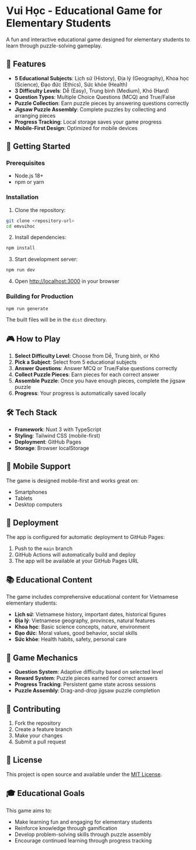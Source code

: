 # Vui Học - Educational Game for Elementary Students

A fun and interactive educational game designed for elementary students to learn through puzzle-solving gameplay.

## 🎯 Features

- **5 Educational Subjects**: Lịch sử (History), Địa lý (Geography), Khoa học (Science), Đạo đức (Ethics), Sức khỏe (Health)
- **3 Difficulty Levels**: Dễ (Easy), Trung bình (Medium), Khó (Hard)
- **Question Types**: Multiple Choice Questions (MCQ) and True/False
- **Puzzle Collection**: Earn puzzle pieces by answering questions correctly
- **Jigsaw Puzzle Assembly**: Complete puzzles by collecting and arranging pieces
- **Progress Tracking**: Local storage saves your game progress
- **Mobile-First Design**: Optimized for mobile devices

## 🚀 Getting Started

### Prerequisites

- Node.js 18+ 
- npm or yarn

### Installation

1. Clone the repository:
```bash
git clone <repository-url>
cd emvuihoc
```

2. Install dependencies:
```bash
npm install
```

3. Start development server:
```bash
npm run dev
```

4. Open [http://localhost:3000](http://localhost:3000) in your browser

### Building for Production

```bash
npm run generate
```

The built files will be in the `dist` directory.

## 🎮 How to Play

1. **Select Difficulty Level**: Choose from Dễ, Trung bình, or Khó
2. **Pick a Subject**: Select from 5 educational subjects
3. **Answer Questions**: Answer MCQ or True/False questions correctly
4. **Collect Puzzle Pieces**: Earn pieces for each correct answer
5. **Assemble Puzzle**: Once you have enough pieces, complete the jigsaw puzzle
6. **Progress**: Your progress is automatically saved locally

## 🛠️ Tech Stack

- **Framework**: Nuxt 3 with TypeScript
- **Styling**: Tailwind CSS (mobile-first)
- **Deployment**: GitHub Pages
- **Storage**: Browser localStorage

## 📱 Mobile Support

The game is designed mobile-first and works great on:
- Smartphones
- Tablets
- Desktop computers

## 🚀 Deployment

The app is configured for automatic deployment to GitHub Pages:

1. Push to the `main` branch
2. GitHub Actions will automatically build and deploy
3. The app will be available at your GitHub Pages URL

## 📚 Educational Content

The game includes comprehensive educational content for Vietnamese elementary students:

- **Lịch sử**: Vietnamese history, important dates, historical figures
- **Địa lý**: Vietnamese geography, provinces, natural features
- **Khoa học**: Basic science concepts, nature, environment
- **Đạo đức**: Moral values, good behavior, social skills
- **Sức khỏe**: Health habits, safety, personal care

## 🎨 Game Mechanics

- **Question System**: Adaptive difficulty based on selected level
- **Reward System**: Puzzle pieces earned for correct answers
- **Progress Tracking**: Persistent game state across sessions
- **Puzzle Assembly**: Drag-and-drop jigsaw puzzle completion

## 🤝 Contributing

1. Fork the repository
2. Create a feature branch
3. Make your changes
4. Submit a pull request

## 📄 License

This project is open source and available under the [MIT License](LICENSE).

## 🎓 Educational Goals

This game aims to:
- Make learning fun and engaging for elementary students
- Reinforce knowledge through gamification
- Develop problem-solving skills through puzzle assembly
- Encourage continued learning through progress tracking